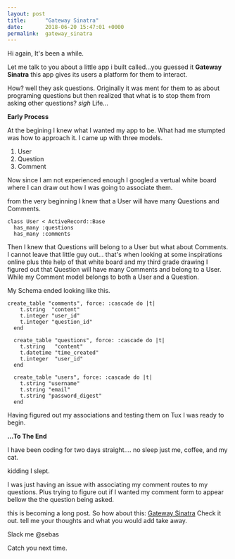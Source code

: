 ```yaml
---
layout: post
title:      "Gateway Sinatra"
date:       2018-06-20 15:47:01 +0000
permalink:  gateway_sinatra
---
```



Hi again, It's been a while. 

Let me talk to you about a little app i built called...you guessed it **Gateway Sinatra**
this app gives its users a platform for them to interact. 

How? well they ask questions. Originally it was ment for them to as about programing questions but then realized that what is to stop them from asking other questions? *sigh* Life...

**Early Process**

At the begining I knew what I wanted my app to be. What had me stumpted was how to approach it.
I came up with three models. 

1. User
2. Question
3. Comment

Now since I am not experienced enough I googled a vertual white board where I can draw out how I was going to associate them. 

from the very beginning I knew that a User will have many Questions and Comments. 
```
class User < ActiveRecord::Base
  has_many :questions
  has_many :comments
```

Then I knew that Questions will belong to a User but what about Comments. I cannot leave that little guy out...
that's when looking at some inspirations online plus thte help of that white board and my third grade drawing I figured out that Question will have many Comments and belong to a User. While my Comment model belongs to both a User and a Question. 

My Schema ended looking like this. 

```
create_table "comments", force: :cascade do |t|
    t.string  "content"
    t.integer "user_id"
    t.integer "question_id"
  end

  create_table "questions", force: :cascade do |t|
    t.string   "content"
    t.datetime "time_created"
    t.integer  "user_id"
  end

  create_table "users", force: :cascade do |t|
    t.string "username"
    t.string "email"
    t.string "password_digest"
  end
```

Having figured out my associations and testing them on Tux I was ready to begin. 



**...To The End**

I have been coding for two days straight.... no sleep just me, coffee, and my cat. 

kidding I slept. 

I was just having an issue with associating my comment routes to my questions. Plus trying to figure out if I wanted my comment form to appear bellow the the question being asked. 

this is becoming a long post. So how about this: [Gateway Sinatra](http://https://github.com/YanezDiego/Gateway-Sinatra) Check it out. tell me your thoughts and what you would add take away. 

Slack me @sebas 

Catch you next time. 


